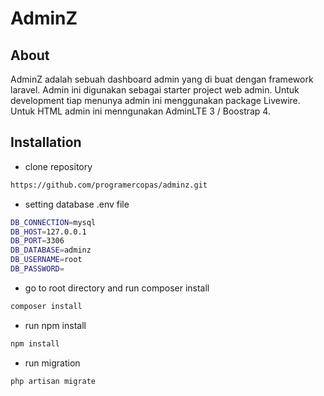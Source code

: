 # AdminZ

## About

AdminZ adalah sebuah dashboard admin yang di buat dengan framework laravel. 
Admin ini digunakan sebagai starter project web admin. 
Untuk development tiap menunya admin ini menggunakan package Livewire.
Untuk HTML admin ini menngunakan AdminLTE 3 / Boostrap 4.

## Installation
* clone repository
```bash
https://github.com/programercopas/adminz.git
```
* setting database .env file
```bash
DB_CONNECTION=mysql
DB_HOST=127.0.0.1
DB_PORT=3306
DB_DATABASE=adminz
DB_USERNAME=root
DB_PASSWORD=
```
* go to root directory and run composer install
```bash
composer install
```
* run npm install
```bash
npm install
```
* run migration
```bash
php artisan migrate
```

